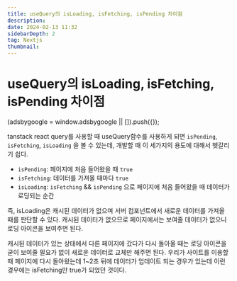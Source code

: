 ```yaml
---
title: useQuery의 isLoading, isFetching, isPending 차이점
description:
date: 2024-02-13 11:32
sidebarDepth: 2
tag: Nextjs
thumbnail:
---
```


# useQuery의 isLoading, isFetching, isPending 차이점

<!-- ui-log 수평형 -->

<ins class="adsbygoogle"
     style="display:block"
     data-ad-client="ca-pub-4877378276818686"
     data-ad-slot="9743150776"
     data-ad-format="auto"
     data-full-width-responsive="true"></ins>
<component is="script">
(adsbygoogle = window.adsbygoogle || []).push({});
</component>

tanstack react query를 사용할 때 useQuery함수를 사용하게 되면 `isPending`, `isFetching`, `isLoading` 을 볼 수 있는데, 개발할 때 이 세가지의 용도에 대해서 헷갈리기 쉽다.

- `isPending`: 페이지에 처음 들어왔을 때 `true`
- `isFetching`: 데이터를 가져올 때마다 `true`
- `isLoading`: `isFetching` && `isPending` 으로 페이지에 처음 들어왔을 때 데이터가 로딩되는 순간

즉, isLoading은 캐시된 데이터가 없으며 서버 컴포넌트에서 새로운 데이터를 가져올 때를 판단할 수 있다. 캐시된 데이터가 없으므로 페이지에서는 보여줄 데이터가 없으니 로딩 아이콘을 보여주면 된다.

캐시된 데이터가 있는 상태에서 다른 페이지에 갔다가 다시 돌아올 때는 로딩 아이콘을 굳이 보여줄 필요가 없이 새로운 데이터로 교체만 해주면 된다. 우리가 사이트를 이용할 때 페이지에 다시 돌아왔는데 1~2초 뒤에 데이터가 업데이트 되는 경우가 있는데 이런 경우에는 isFetching만 true가 되었던 것이다.
